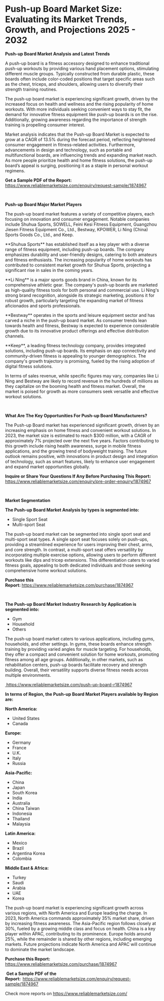 <p><h1>Push-up Board Market Size: Evaluating its Market Trends, Growth, and Projections 2025 - 2032</h1></p><p><strong>Push-up Board Market Analysis and Latest Trends</strong></p>
<p><p>A push-up board is a fitness accessory designed to enhance traditional push-up workouts by providing various hand placement options, stimulating different muscle groups. Typically constructed from durable plastic, these boards often include color-coded positions that target specific areas such as the chest, triceps, and shoulders, allowing users to diversify their strength training routines.</p><p>The push-up board market is experiencing significant growth, driven by the increased focus on health and wellness and the rising popularity of home workouts. With more individuals seeking convenient ways to stay fit, the demand for innovative fitness equipment like push-up boards is on the rise. Additionally, growing awareness regarding the importance of strength training is propelling consumer interest.</p><p>Market analysis indicates that the Push-up Board Market is expected to grow at a CAGR of 13.5% during the forecast period, reflecting heightened consumer engagement in fitness-related activities. Furthermore, advancements in design and technology, such as portable and multifunctional boards, are influencing trends and expanding market reach. As more people prioritize health and home fitness solutions, the push-up board’s appeal is surging, positioning it as a staple in personal workout regimens.</p></p>
<p><strong>Get a Sample PDF of the Report:&nbsp;</strong> <a href="https://www.reliablemarketsize.com/enquiry/request-sample/1874967?utm_campaign=2005&utm_medium=2&utm_source=Github&utm_content=ia&utm_term=10022025&utm_id=push-up-board">https://www.reliablemarketsize.com/enquiry/request-sample/1874967</a></p>
<p>&nbsp;</p>
<p><strong>Push-up Board Major Market Players</strong></p>
<p><p>The push-up board market features a variety of competitive players, each focusing on innovation and consumer engagement. Notable companies include Shuhua Sports, SOWELL, Feini Kesi Fitness Equipment, Guangzhou Jiesen Fitness Equipment Co., Ltd., Bestway, KPOWER, Li Ning (China) Sports Goods Co., Ltd., and Keep.</p><p>**Shuhua Sports** has established itself as a key player with a diverse range of fitness equipment, including push-up boards. The company emphasizes durability and user-friendly designs, catering to both amateurs and fitness enthusiasts. The increasing popularity of home workouts has contributed to consistent market growth for Shuhua Sports, projecting a significant rise in sales in the coming years.</p><p>**Li Ning** is a major sports goods brand in China, known for its comprehensive athletic gear. The company's push-up boards are marketed as high-quality fitness tools for both personal and commercial use. Li Ning's strong brand recognition, alongside its strategic marketing, positions it for robust growth, particularly targeting the expanding market of fitness aficionados and sports professionals.</p><p>**Bestway** operates in the sports and leisure equipment sector and has carved a niche in the push-up board market. As consumer trends lean towards health and fitness, Bestway is expected to experience considerable growth due to its innovative product offerings and effective distribution channels.</p><p>**Keep**, a leading fitness technology company, provides integrated solutions, including push-up boards. Its emphasis on app connectivity and community-driven fitness is appealing to younger demographics. The company's growth trajectory is promising, fueled by the rising adoption of digital fitness solutions.</p><p>In terms of sales revenue, while specific figures may vary, companies like Li Ning and Bestway are likely to record revenue in the hundreds of millions as they capitalize on the booming health and fitness market. Overall, the market is poised for growth as more consumers seek versatile and effective workout solutions.</p></p>
<p>&nbsp;</p>
<p><strong>What Are The Key Opportunities For Push-up Board Manufacturers?</strong></p>
<p><p>The Push-up Board market has experienced significant growth, driven by an increasing emphasis on home fitness and convenient workout solutions. In 2023, the market size is estimated to reach $300 million, with a CAGR of approximately 7% projected over the next five years. Factors contributing to this growth include rising health awareness, surge in mobile fitness applications, and the growing trend of bodyweight training. The future outlook remains positive, with innovations in product design and integration of technology, such as smart features, likely to enhance user engagement and expand market opportunities globally.</p></p>
<p><strong>Inquire or Share Your Questions If Any Before Purchasing This Report:</strong> <a href="https://www.reliablemarketsize.com/enquiry/pre-order-enquiry/1874967?utm_campaign=2005&utm_medium=2&utm_source=Github&utm_content=ia&utm_term=10022025&utm_id=push-up-board">https://www.reliablemarketsize.com/enquiry/pre-order-enquiry/1874967</a></p>
<p>&nbsp;</p>
<p><strong>Market Segmentation</strong></p>
<p><strong>The Push-up Board Market Analysis by types is segmented into:</strong></p>
<p><ul><li>Single Sport Seat</li><li>Multi-sport Seat</li></ul></p>
<p><p>The push-up board market can be segmented into single sport seat and multi-sport seat types. A single sport seat focuses solely on push-ups, providing a streamlined experience for users improving their chest, arms, and core strength. In contrast, a multi-sport seat offers versatility by incorporating multiple exercise options, allowing users to perform different workouts like dips and tricep extensions. This differentiation caters to varied fitness goals, appealing to both dedicated individuals and those seeking comprehensive home workout solutions.</p></p>
<p><strong>Purchase this Report:&nbsp;</strong><a href="https://www.reliablemarketsize.com/purchase/1874967?utm_campaign=2005&utm_medium=2&utm_source=Github&utm_content=ia&utm_term=10022025&utm_id=push-up-board">https://www.reliablemarketsize.com/purchase/1874967</a></p>
<p>&nbsp;</p>
<p><strong>The Push-up Board Market Industry Research by Application is segmented into:</strong></p>
<p><ul><li>Gym</li><li>Household</li><li>Others</li></ul></p>
<p><p>The push-up board market caters to various applications, including gyms, households, and other settings. In gyms, these boards enhance strength training by providing varied angles for muscle targeting. For households, they offer a compact and convenient solution for home workouts, promoting fitness among all age groups. Additionally, in other markets, such as rehabilitation centers, push-up boards facilitate recovery and strength building. Overall, their versatility supports diverse fitness needs across multiple environments.</p></p>
<p><a href="https://www.reliablemarketsize.com/push-up-board-r1874967?utm_campaign=2005&utm_medium=2&utm_source=Github&utm_content=ia&utm_term=10022025&utm_id=push-up-board">&nbsp;https://www.reliablemarketsize.com/push-up-board-r1874967</a></p>
<p><strong>In terms of Region, the Push-up Board Market Players available by Region are:</strong></p>
<p>
    <p> <strong> North America: </strong>
        <ul>
            <li>United States</li>
            <li>Canada</li>
        </ul>
        </p> 
    <p> <strong> Europe: </strong>
        <ul>
            <li>Germany</li>
            <li>France</li>
            <li>U.K.</li>
            <li>Italy</li>
            <li>Russia</li>
        </ul>
        </p> 
    <p> <strong> Asia-Pacific: </strong>
        <ul>
            <li>China</li>
            <li>Japan</li>
            <li>South Korea</li>
            <li>India</li>
            <li>Australia</li>
            <li>China Taiwan</li>
            <li>Indonesia</li>
            <li>Thailand</li>
            <li>Malaysia</li>
        </ul>
        </p> 
    <p> <strong> Latin America: </strong>
        <ul>
            <li>Mexico</li>
            <li>Brazil</li>
            <li>Argentina Korea</li>
            <li>Colombia</li>
        </ul>
        </p> 
    <p> <strong> Middle East & Africa: </strong>
        <ul>
            <li>Turkey</li>
            <li>Saudi</li>
            <li>Arabia</li>
            <li>UAE</li>
            <li>Korea</li>
        </ul>
    </p>
    </p>
<p><p>The push-up board market is experiencing significant growth across various regions, with North America and Europe leading the charge. In 2023, North America commands approximately 35% market share, driven by increasing fitness awareness. The Asia-Pacific region follows closely at 30%, fueled by a growing middle class and focus on health. China is a key player within APAC, contributing to its prominence. Europe holds around 25%, while the remainder is shared by other regions, including emerging markets. Future projections indicate North America and APAC will continue to dominate the market landscape.</p></p>
<p><strong>Purchase this Report: </strong><a href="https://www.reliablemarketsize.com/purchase/1874967?utm_campaign=2005&utm_medium=2&utm_source=Github&utm_content=ia&utm_term=10022025&utm_id=push-up-board">https://www.reliablemarketsize.com/purchase/1874967</a></p>
<p>&nbsp;<strong>Get a Sample PDF of the Report:&nbsp;&nbsp;</strong><a href="https://www.reliablemarketsize.com/enquiry/request-sample/1874967?utm_campaign=2005&utm_medium=2&utm_source=Github&utm_content=ia&utm_term=10022025&utm_id=push-up-board">https://www.reliablemarketsize.com/enquiry/request-sample/1874967</a></p>
<p><strong></strong></p>
<p>Check more reports on <a href="https://www.reliablemarketsize.com/?utm_campaign=2005&utm_medium=2&utm_source=Github&utm_content=ia&utm_term=10022025&utm_id=push-up-board">https://www.reliablemarketsize.com/</a></p>